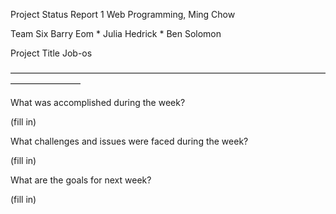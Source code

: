 Project Status Report 1
Web Programming, Ming Chow

Team Six
Barry Eom * Julia Hedrick * Ben Solomon

Project Title
Job-os

————————————————————————————————————————————

What was accomplished during the week?

(fill in)



What challenges and issues were faced during the week?

(fill in)


What are the goals for next week?

(fill in)

